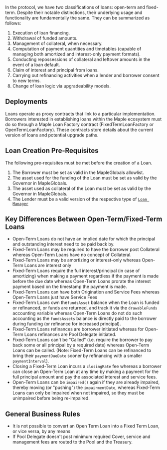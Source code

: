 In the protocol, we have two classifications of loans: open-term and fixed-term. Despite their notable distinctions, their underlying usage and functionality are fundamentally the same. They can be summarized as follows:

1. Execution of loan financing.
2. Withdrawal of funded amounts.
3. Management of collateral, when necessary.
4. Computation of payment quantities and timetables (capable of managing both amortized and interest-only payment formats).
5. Conducting repossessions of collateral and leftover amounts in the event of a loan default.
6. Claim of interest and principal from loans.
7. Carrying out refinancing activities when a lender and borrower consent to new terms.
8. Change of loan logic via upgradeability models.

## Deployments
Loans operate as proxy contracts that link to a particular implementation. Borrowers interested in establishing loans within the Maple ecosystem must do so through a Maple Loan Factory contract (FixedTermLoanFactory or OpenTermLoanFactory). These contracts store details about the current version of loans and potential upgrade paths.

## Loan Creation Pre-Requisites

The following pre-requisites must be met before the creation of a Loan.

1. The Borrower must be set as valid in the MapleGlobals allowlist.
2. The asset used for the funding of the Loan must be set as valid by the Governor in MapleGlobals.
3. The asset used as collateral of the Loan must be set as valid by the Governor in MapleGlobals.
4. The Lender must be a valid version of the respective type of [`Loan Manager`](../../loan-managers)

## Key Differences Between Open-Term/Fixed-Term Loans
- Open-Term Loans do not have an implied date for which the principal and outstanding interest need to be paid back by.
- Fixed-Term Loans may be required to have the borrower post Collateral whereas Open-Term Loans have no concept of Collateral.
- Fixed-Term Loans may be amortizing or interest-only whereas Open-Term Loans are interest only
- Fixed-Term Loans require the full interest/principal (in case of amortizing) when making a payment regardless if the payment is made before the due date whereas Open-Term Loans prorate the interest payment based on the timestamp the payment is made.
- Fixed-Term Loans can have both Origination and Service Fees whereas Open-Term Loans just have Service Fees
- Fixed-Term Loans own the`fundsAsset` balance when the Loan is funded or refinanced, or funds are returned, and track it via the `drawableFunds` accounting variable whereas Open-Term Loans do not do such accounting as the `fundsAssets` balance is directly paid to the borrower during funding (or refinance for increased principal).
- Fixed-Term Loans refinances are borrower initiated whereas for Open-Term Loans refinances are Pool Delegate initiated. 
- Fixed-Term Loans can't be "Called" (i.e. require the borrower to pay back some or all principal by a required date) whereas Open-Term Loans can be called. (Note: Fixed-Term Loans can be refinanced to bring their `paymentDueDate` sooner by refinancing with a smaller `paymentInterval`).
- Closing a Fixed-Term Loan incurs a `closingRate` fee whereas a borrower can close an Open-Term Loan at any time by making a payment for the full principal amount and pay the associated interest and service fees.  
- Open-Term Loans can be `impaired()` again if they are already impaired, thereby moving (or "pushing") the `impairmentDate`, whereas Fixed-Term Loans can only be Impaired when not impaired, so they must be unimpaired before being re-impaired. 

## General Business Rules
- It is not possible to convert an Open Term Loan into a Fixed Term Loan, or vice versa, by any means
- If Pool Delegate doesn't post minimum required Cover, service and management fees are routed to the Pool and the Treasury.
